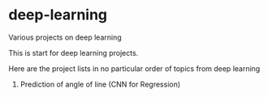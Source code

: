 # deep-learning
Various projects on deep learning

This is start for deep learning projects.

Here are the project lists in no particular order of topics from deep learning
1. Prediction of angle of line (CNN for Regression)
